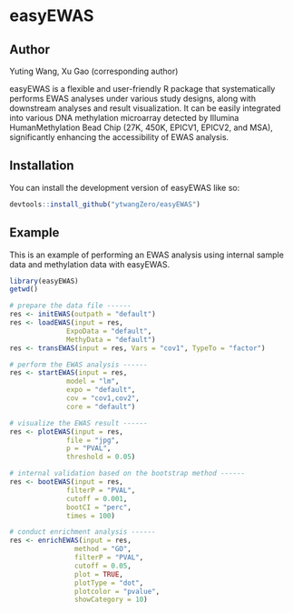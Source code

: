 
# easyEWAS

<!-- badges: start -->
  <!-- badges: end -->

## Author
Yuting Wang, Xu Gao (corresponding author)

  easyEWAS is a flexible and user-friendly R package that systematically performs EWAS analyses under various study designs, along with downstream analyses and result visualization. It can be easily integrated into various DNA methylation microarray detected by Illumina HumanMethylation Bead Chip (27K, 450K, EPICV1, EPICV2, and MSA), significantly enhancing the accessibility of EWAS analysis.



## Installation

You can install the development version of easyEWAS like so:
  
  ``` r
devtools::install_github("ytwangZero/easyEWAS")
```

## Example

This is an example of performing an EWAS analysis using internal sample data and methylation data with easyEWAS.
  
  ``` r
library(easyEWAS)
getwd()

# prepare the data file ------
res <- initEWAS(outpath = "default")
res <- loadEWAS(input = res,
                ExpoData = "default",
                MethyData = "default")
res <- transEWAS(input = res, Vars = "cov1", TypeTo = "factor")

# perform the EWAS analysis ------
res <- startEWAS(input = res,
                model = "lm",
                expo = "default",
                cov = "cov1,cov2",
                core = "default")

# visualize the EWAS result ------
res <- plotEWAS(input = res,
                file = "jpg",
                p = "PVAL",
                threshold = 0.05)

# internal validation based on the bootstrap method ------
res <- bootEWAS(input = res,
                filterP = "PVAL",
                cutoff = 0.001,
                bootCI = "perc",
                times = 100)

# conduct enrichment analysis ------
res <- enrichEWAS(input = res,
                  method = "GO",
                  filterP = "PVAL",
                  cutoff = 0.05,
                  plot = TRUE,
                  plotType = "dot",
                  plotcolor = "pvalue",
                  showCategory = 10)

```

